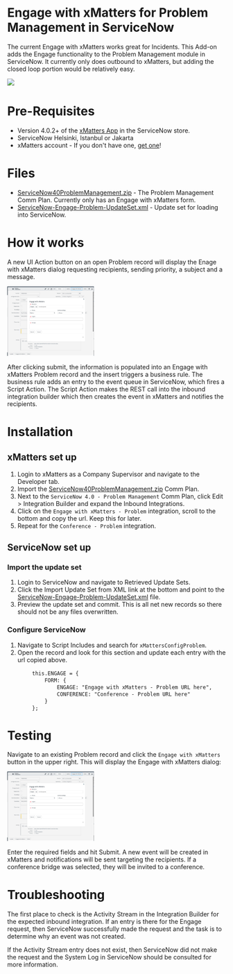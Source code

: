 # Engage with xMatters for Problem Management in ServiceNow
The current Engage with xMatters works great for Incidents. This Add-on adds the Engage functionality to the Problem Management module in ServiceNow. It currently only does outbound to xMatters, but adding the closed loop portion would be relatively easy. 

<kbd>
  <img src="https://github.com/xmatters/xMatters-Labs/raw/master/media/disclaimer.png">
</kbd>

# Pre-Requisites
* Version 4.0.2+ of the [xMatters App](https://store.servicenow.com/sn_appstore_store.do#!/store/application/5950d7444f2231000e9fa88ca310c78c/) in the ServiceNow store. 
* ServiceNow Helsinki, Istanbul or Jakarta
* xMatters account - If you don't have one, [get one](https://www.xmatters.com)!

# Files
* [ServiceNow40ProblemManagement.zip](ServiceNow40ProblemManagement.zip) - The Problem Management Comm Plan. Currently only has an Engage with xMatters form. 
* [ServiceNow-Engage-Problem-UpdateSet.xml](ServiceNow-Engage-Problem-UpdateSet.xml) - Update set for loading into ServiceNow.

# How it works
A new UI Action button on an open Problem record will display the Enage with xMatters dialog requesting recipients, sending priority, a subject and a message. 


<kbd>
  <img src="media/EngagewxMatters-problem.png" width="200">
</kbd>


After clicking submit, the information is populated into an Engage with xMatters Problem record and the insert triggers a business rule. The business rule adds an entry to the event queue in ServiceNow, which fires a Script Action. The Script Action makes the REST call into the inbound integration builder which then creates the event in xMatters and notifies the recipients. 

# Installation

## xMatters set up

1. Login to xMatters as a Company Supervisor and navigate to the Developer tab. 
2. Import the [ServiceNow40ProblemManagement.zip](ServiceNow40ProblemManagement.zip) Comm Plan. 
2. Next to the `ServiceNow 4.0 - Problem Management` Comm Plan, click Edit > Integration Builder and expand the Inbound Integrations. 
3. Click on the `Engage with xMatters - Problem` integration, scroll to the bottom and copy the url. Keep this for later. 
4. Repeat for the `Conference - Problem` integration. 

## ServiceNow set up

### Import the update set

1. Login to ServiceNow and navigate to Retrieved Update Sets. 
2. Click the Import Update Set from XML link at the bottom and point to the [ServiceNow-Engage-Problem-UpdateSet.xml](ServiceNow-Engage-Problem-UpdateSet.xml) file. 
3. Preview the update set and commit. This is all net new records so there should not be any files overwritten.

### Configure ServiceNow

1. Navigate to Script Includes and search for `xMattersConfigProblem`. 
2. Open the record and look for this section and update each entry with the url copied above. 

```
		this.ENGAGE = {
			FORM: {
				ENGAGE: "Engage with xMatters - Problem URL here",
				CONFERENCE: "Conference - Problem URL here"
			}
		};
```


# Testing
Navigate to an existing Problem record and click the `Engage with xMatters` button in the upper right. This will display the Engage with xMatters dialog:

<kbd>
  <img src="media/EngagewxMatters-problem.png" width="200">
</kbd>

Enter the required fields and hit Submit. A new event will be created in xMatters and notifications will be sent targeting the recipients. If a conference bridge was selected, they will be invited to a conference. 


# Troubleshooting

The first place to check is the Activity Stream in the Integration Builder for the expected inbound integration. If an entry is there for the Engage request, then ServiceNow successfully made the request and the task is to determine why an event was not created. 

If the Activity Stream entry does not exist, then ServiceNow did not make the request and the System Log in ServiceNow should be consulted for more information. 

